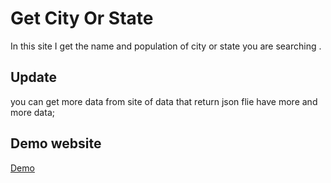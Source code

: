# Get City Or State

In this site I get the name and population of city or state you are searching .

## Update

you can get more data from site of data that return json flie have more and more data;

## Demo website

[Demo]()
